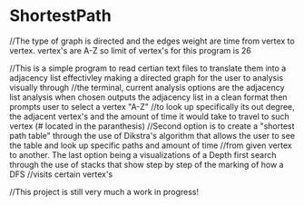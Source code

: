 # ShortestPath
//The type of graph is directed and the edges weight are time from vertex to vertex. vertex's are A-Z so limit of vertex's for this program is 26

//This is a simple program to read certian text files to translate them into a adjacency list effectivley making a directed graph for the user to analysis visually through 
//the terminal, current analysis options are the adjacency list analysis when chosen outputs the adjacency list in a clean format then prompts user to select a vertex "A-Z"
//to look up specifically its out degree, the adjacent vertex's and the amount of time it would take to travel to such vertex (# located in the paranthesis)
//Second option is to create a "shortest path table" through the use of Dikstra's algorithm that allows the user to see the table and look up specific paths and amount of time 
//from given vertex to another. The last option being a visualizations of a Depth first search through the use of stacks that show step by step of the marking of how a DFS 
//visits certain vertex's

//This project is still very much a work in progress!
